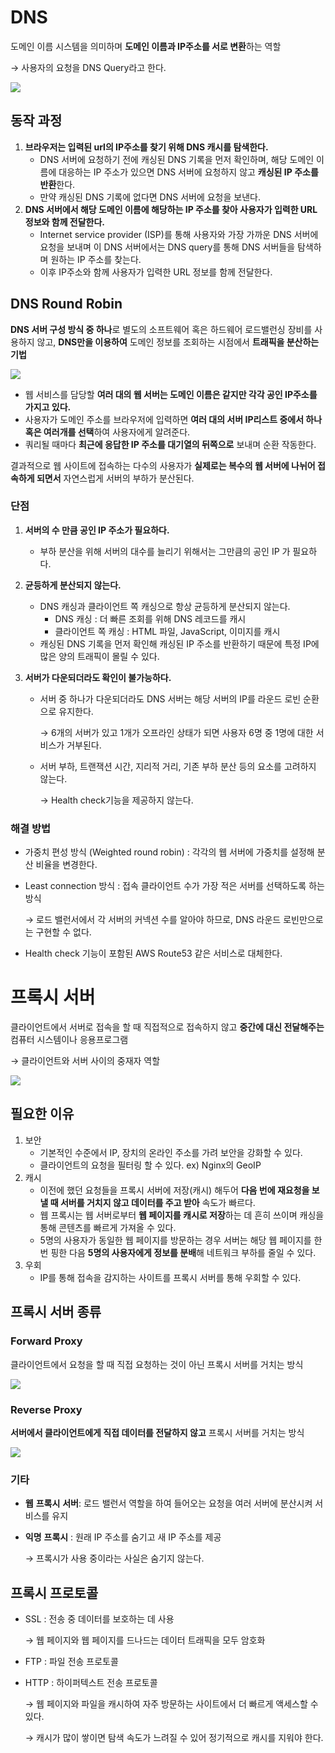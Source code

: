 # DNS

도메인 이름 시스템을 의미하며 **도메인 이름과 IP주소를 서로 변환**하는 역할

→ 사용자의 요청을 DNS Query라고 한다.

![](https://img1.daumcdn.net/thumb/R1280x0/?scode=mtistory2&fname=https%3A%2F%2Fblog.kakaocdn.net%2Fdn%2F0aVTa%2Fbtrc3qfZSwE%2F0TG6odWsSmaMoLNi9UQ3E0%2Fimg.png)

## 동작 과정

1. **브라우저는 입력된 url의 IP주소를 찾기 위해 DNS 캐시를 탐색한다.**
    - DNS 서버에 요청하기 전에 캐싱된 DNS 기록을 먼저 확인하며, 해당 도메인 이름에 대응하는 IP 주소가 있으면 DNS 서버에 요청하지 않고 **캐싱된 IP 주소를 반환**한다.
    - 만약 캐싱된 DNS 기록에 없다면 DNS 서버에 요청을 보낸다.
2. **DNS  서버에서 해당 도메인 이름에 해당하는 IP 주소를 찾아 사용자가 입력한 URL 정보와 함께 전달한다.**
    - Internet service provider (ISP)를 통해 사용자와 가장 가까운 DNS 서버에 요청을 보내며 이 DNS 서버에서는 DNS query를 통해 DNS 서버들을 탐색하며 원하는 IP 주소를 찾는다.
    - 이후 IP주소와 함께 사용자가 입력한 URL 정보를 함께 전달한다.

## **DNS Round Robin**

**DNS 서버 구성 방식 중 하나**로 별도의 소프트웨어 혹은 하드웨어 로드밸런싱 장비를 사용하지 않고, **DNS만을 이용하여** 도메인 정보를 조회하는 시점에서 **트래픽을 분산하는 기법**

![](https://mblogthumb-phinf.pstatic.net/MjAyMDAzMDRfNjAg/MDAxNTgzMjUxNzA0MTAx.f3KPOAtnK5rLTliX8YtyWj2daaBQ_Sfd-6ha9B6c_rog.EvnR_s4c1ZcJpXE1eqQVdFihKl4APbKDV7vzKNBk0Rgg.PNG.sehyunfa/image.png?type=w800)

- 웹 서비스를 담당할 **여러 대의 웹 서버는 도메인 이름은 같지만 각각 공인 IP주소를 가지고 있다.**
- 사용자가 도메인 주소를 브라우저에 입력하면 **여러 대의 서버 IP리스트 중에서 하나 혹은 여러개를 선택**하여 사용자에게 알려준다.
- 쿼리될 때마다 **최근에 응답한 IP 주소를 대기열의 뒤쪽으로** 보내며 순환 작동한다.

결과적으로 웹 사이트에 접속하는 다수의 사용자가 **실제로는 복수의 웹 서버에 나뉘어 접속하게 되면서** 자연스럽게 서버의 부하가 분산된다.

### 단점

1. **서버의 수 만큼 공인 IP 주소가 필요하다.**
    - 부하 분산을 위해 서버의 대수를 늘리기 위해서는 그만큼의 공인 IP 가 필요하다.

2. **균등하게 분산되지 않는다.**
    - DNS 캐싱과 클라이언트 쪽 캐싱으로 항상 균등하게 분산되지 않는다.
        - DNS 캐싱 : 더 빠른 조회를 위해 DNS 레코드를 캐시
        - 클라이언트 쪽 캐싱 : HTML 파일, JavaScript, 이미지를 캐시
    - 캐싱된 DNS 기록을 먼저 확인해 캐싱된 IP 주소를 반환하기 때문에 특정 IP에 많은 양의 트래픽이 몰릴 수 있다.
        
        
3. **서버가 다운되더라도 확인이 불가능하다.**
    - 서버 중 하나가 다운되더라도 DNS 서버는 해당 서버의 IP를 라운드 로빈 순환으로 유지한다.
        
        → 6개의 서버가 있고 1개가 오프라인 상태가 되면 사용자 6명 중 1명에 대한 서비스가 거부된다.
        
    - 서버 부하, 트랜잭션 시간, 지리적 거리, 기존 부하 분산 등의 요소를 고려하지 않는다.
        
        → Health check기능을 제공하지 않는다.
        

### 해결 방법

- 가중치 편성 방식 (Weighted round robin) : 각각의 웹 서버에 가중치를 설정해 분산 비율을 변경한다.
- Least connection 방식 : 접속 클라이언트 수가 가장 적은 서버를 선택하도록 하는 방식
    
    → 로드 밸런서에서 각 서버의 커넥션 수를 알아야 하므로, DNS 라운드 로빈만으로는 구현할 수 없다.
    
- Health check 기능이 포함된 AWS Route53 같은 서비스로 대체한다.

 

# **프록시 서버**

클라이언트에서 서버로 접속을 할 때 직접적으로 접속하지 않고 **중간에 대신 전달해주는** 컴퓨터 시스템이나 응용프로그램

→ 클라이언트와 서버 사이의 중재자 역할

![](https://surfshark.com/wp-content/uploads/2022/11/Proxy_server_2.svg)

## 필요한 이유

1. 보안
    - 기본적인 수준에서 IP, 장치의 온라인 주소를 가려 보안을 강화할 수 있다.
    - 클라이언트의 요청을 필터링 할 수 있다. ex) Nginx의 GeoIP
2. 캐시
    - 이전에 했던 요청들을 프록시 서버에 저장(캐시) 해두어 **다음 번에 재요청을 보낼 때 서버를 거치지 않고 데이터를 주고 받아** 속도가 빠르다.
    - 웹 프록시는 웹 서버로부터 **웹 페이지를 캐시로 저장**하는 데 흔히 쓰이며 캐싱을 통해 콘텐츠를 빠르게 가져올 수 있다.
    - 5명의 사용자가 동일한 웹 페이지를 방문하는 경우 서버는 해당 웹 페이지를 한 번 핑한 다음 **5명의 사용자에게 정보를 분배**해 네트워크 부하를 줄일 수 있다.
3. 우회
    - IP를 통해 접속을 감지하는 사이트를 프록시 서버를 통해 우회할 수 있다.

## 프록시 서버 종류

### Forward Proxy

클라이언트에서 요청을 할 때 직접 요청하는 것이 아닌 프록시 서버를 거치는 방식

![](https://img1.daumcdn.net/thumb/R1280x0/?scode=mtistory2&fname=https%3A%2F%2Fblog.kakaocdn.net%2Fdn%2FJXHrF%2FbtrzfA730Gb%2FKVanJREH83e34lIYZflklk%2Fimg.jpg)

### **Reverse Proxy**

**서버에서 클라이언트에게 직접 데이터를 전달하지 않고** 프록시 서버를 거치는 방식

![](https://img1.daumcdn.net/thumb/R1280x0/?scode=mtistory2&fname=https%3A%2F%2Fblog.kakaocdn.net%2Fdn%2FTBHNV%2FbtrzaVSYgoo%2F0mPvscFwhGHQAc8ukeIVjk%2Fimg.jpg)

### 기타

- **웹** **프록시** **서버**: 로드 밸런서 역할을 하여 들어오는 요청을 여러 서버에 분산시켜 서비스를 유지
- **익명** **프록시** : 원래 IP 주소를 숨기고 새 IP 주소를 제공
    
    → 프록시가 사용 중이라는 사실은 숨기지 않는다.
    

## 프록시 프로토콜

- SSL : 전송 중 데이터를 보호하는 데 사용
    
    →  웹 페이지와 웹 페이지를 드나드는 데이터 트래픽을 모두 암호화
    
- FTP : 파일 전송 프로토콜
- HTTP : 하이퍼텍스트 전송 프로토콜
    
    → 웹 페이지와 파일을 캐시하여 자주 방문하는 사이트에서 더 빠르게 액세스할 수 있다.
    
    → 캐시가 많이 쌓이면 탐색 속도가 느려질 수 있어 정기적으로 캐시를 지워야 한다.
    
